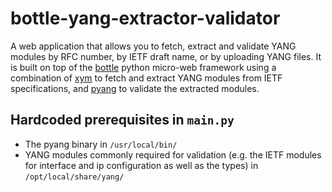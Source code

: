 # bottle-yang-extractor-validator

A web application that allows you to fetch, extract and validate YANG modules by RFC number, by IETF draft name, or by uploading YANG files. It is built on top of the [bottle](http://bottlepy.org/docs/dev/index.html) python micro-web framework using a combination of [xym](https://github.com/YangModels/yang/tree/master/tools/xym) to fetch and extract YANG modules from IETF specifications, and [pyang](https://github.com/mbj4668/pyang) to validate the extracted modules.

## Hardcoded prerequisites in `main.py`
- The pyang binary in `/usr/local/bin/`
- YANG modules commonly required for validation (e.g. the IETF modules for interface and ip configuration as well as the types) in `/opt/local/share/yang/`